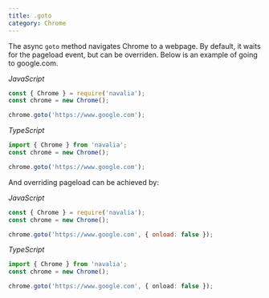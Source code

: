```yaml
---
title: .goto
category: Chrome
---
```


The async `goto` method navigates Chrome to a webpage. By default, it waits for the pageload event, but can be overriden. Below is an example of going to google.com.

*JavaScript*
```js
const { Chrome } = require('navalia');
const chrome = new Chrome();

chrome.goto('https://www.google.com');
```

*TypeScript*
```ts
import { Chrome } from 'navalia';
const chrome = new Chrome();

chrome.goto('https://www.google.com');
```

And overriding pageload can be achieved by:

*JavaScript*
```js
const { Chrome } = require('navalia');
const chrome = new Chrome();

chrome.goto('https://www.google.com', { onload: false });
```

*TypeScript*
```ts
import { Chrome } from 'navalia';
const chrome = new Chrome();

chrome.goto('https://www.google.com', { onload: false });
```

